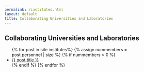```yaml
---
permalink: /institutes.html
layout: default
title: Collaborating Universities and Laboratories
---
```


## Collaborating Universities and Laboratories

<ul>
{% for post in site.institutes%}
  {% assign nummembers = post.personnel | size %} 
  {% if nummembers > 0 %}
  <li><a href="{{post.url}}">{{ post.title }}</a></li>
  {% endif %}
{% endfor %}
</ul>

